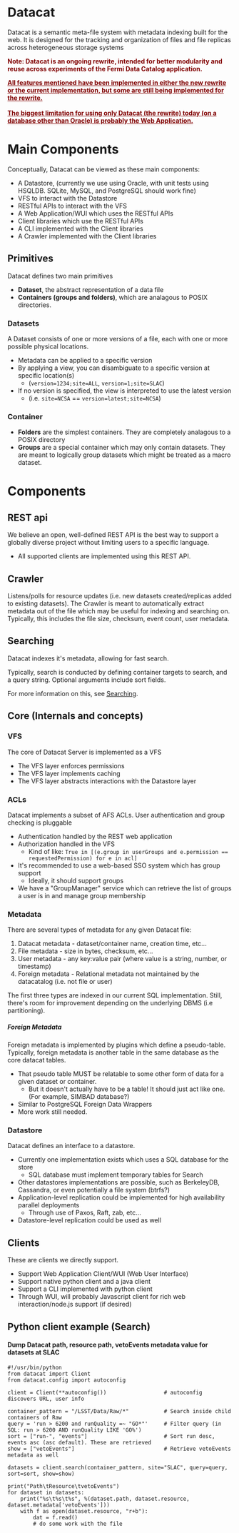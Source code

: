 # Datacat
Datacat is a semantic meta-file system with metadata indexing built for the web. It is designed for the tracking and organization of files and file replicas across heterogeneous storage systems


<span style="color: rgb(128,0,0);">**Note: Datacat is an ongoing rewrite, intended for better modularity and reuse across experiments of the Fermi Data Catalog application.**</span>

<span style="color: rgb(128,0,0);"><u>**All features mentioned have been implemented in either the new rewrite or the current implementation, but some are still being implemented for the rewrite. <br><br>
The biggest limitation for using only Datacat (the rewrite) today (on a database other than Oracle) is probably the Web Application.**</u></span>

# Main Components
Conceptually, Datacat can be viewed as these main components:
*   A Datastore, (currently we use using Oracle, with unit tests using HSQLDB. SQLite, MySQL, and PostgreSQL should work fine)
*   VFS to interact with the Datastore
*   RESTful APIs to interact with the VFS
*   A Web Application/WUI which uses the RESTful APIs
*   Client libraries which use the RESTful APIs
*   A CLI implemented with the Client libraries
*   A Crawler implemented with the Client libraries

## Primitives
Datacat defines two main primitives
*   **Dataset**, the abstract representation of a data file
*   **Containers (groups and folders)**, which are analagous to POSIX directories.

### Datasets
A Dataset consists of one or more versions of a file, each with one or more possible physical locations.
*   Metadata can be applied to a specific version
*   By applying a view, you can disambiguate to a specific version at specific location(s)
    *   (`version=1234;site=ALL`, `version=1;site=SLAC`)
*   If no version is specified, the view is interpreted to use the latest version
    *   (i.e. `site=NCSA` == `version=latest;site=NCSA`)

### Container
*   **Folders** are the simplest containers. They are completely analagous to a POSIX directory
*   **Groups** are a special container which may only contain datasets. They are meant to logically group datasets which might be treated as a macro dataset.

# Components
## REST api
We believe an open, well-defined REST API is the best way to support a globally diverse project without limiting users to a specific language.
*   All supported clients are implemented using this REST API.

## Crawler
Listens/polls for resource updates (i.e. new datasets created/replicas added to existing datasets). The Crawler is meant to automatically extract metadata out of the file which may be useful for indexing and searching on. Typically, this includes the file size, checksum, event count, user metadata.

## Searching
Datacat indexes it's metadata, allowing for fast search.

Typically, search is conducted by defining container targets to search, and a query string. Optional arguments include sort fields.

For more information on this, see [Searching](./Searching.md).

## Core (Internals and concepts)
### VFS
The core of Datacat Server is implemented as a VFS
*   The VFS layer enforces permissions
*   The VFS layer implements caching
*   The VFS layer abstracts interactions with the Datastore layer

### ACLs
Datacat implements a subset of AFS ACLs. User authentication and group checking is pluggable
*   Authentication handled by the REST web application
*   Authorization handled in the VFS
    *   Kind of like: `True in [(e.group in userGroups and e.permission == requestedPermission) for e in acl]`
*   It's recommended to use a web-based SSO system which has group support&nbsp;
    *   Ideally, it should support groups
*   We have a &quot;GroupManager&quot; service which can retrieve the list of groups a user is in and manage group membership

### Metadata
There are several types of metadata for any given Datacat file:
1.  Datacat metadata - dataset/container name, creation time, etc...
2.  File metadata - size in bytes, checksum, etc...
3.  User metadata - any key:value pair (where value is a string, number, or timestamp)
4.  Foreign metadata - Relational metadata not maintained by the datacatalog (i.e. not file or user)

The first three types are indexed in our current SQL implementation. Still, there's room for improvement depending on the underlying DBMS (i.e partitioning).

##### Foreign Metadata
Foreign metadata is implemented by plugins which define a pseudo-table. Typically, foreign metadata is another table in the same database as the core datacat tables.
*   That pseudo table MUST be relatable to some other form of data for a given dataset or container.
    *   But it doesn't actually have to be a table! It should just act like one. (For example, SIMBAD database?)
*   Similar to PostgreSQL Foreign Data Wrappers
*   More work still needed.

### Datastore
Datacat defines an interface to a datastore.
*   Currently one implementation exists which uses a SQL database for the store
    *   SQL database must implement temporary tables for Search
*   Other datastores implementations are possible, such as BerkeleyDB, Cassandra, or even potentially a file system (btrfs?)
*   Application-level replication could be implemented for high availability parallel deployments
    *   Through use of Paxos, Raft, zab, etc...
*   Datastore-level replication could be used as well

## Clients
These are clients we directly support.
*   Support Web Application Client/WUI (Web User Interface)
*   Support native python client and a java client
*   Support a CLI implemented with python client
*   Through WUI, will probably Javascript client for rich web interaction/node.js support (if desired)

## Python client example (Search)
#### Dump Datacat path, resource path, vetoEvents metadata value for datasets at&nbsp;SLAC

    #!/usr/bin/python
    from datacat import Client
    from datacat.config import autoconfig
    
    client = Client(**autoconfig())                  # autoconfig discovers URL, user info
    
    container_pattern = "/LSST/Data/Raw/*"           # Search inside child containers of Raw
    query = 'run > 6200 and runQuality =~ "GO*"'     # Filter query (in SQL: run > 6200 AND runQuality LIKE 'GO%')
    sort = ["run-", "events"]                        # Sort run desc, events asc (asc default). These are retrieved
    show = ["vetoEvents"]                            # Retrieve vetoEvents metadata as well
    
    datasets = client.search(container_pattern, site="SLAC", query=query, sort=sort, show=show)
    
    print("Path\tResource\tvetoEvents")
    for dataset in datasets:
        print("%s\t%s\t%s", %(dataset.path, dataset.resource, dataset.metadata['vetoEvents']))
        with f as open(dataset.resource, "r+b"):
            dat = f.read()
            # do some work with the file
            
